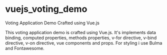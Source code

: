 # vuejs_voting_demo
Voting Application Demo Crafted using Vue.js

This voting application demo is crafted using Vue.js. It's implements data binding, computed properties, methods properties, v-for directive, v-bind directive, v-on directive, vue components and props. For styling i use Bulma and Fontawesome.
